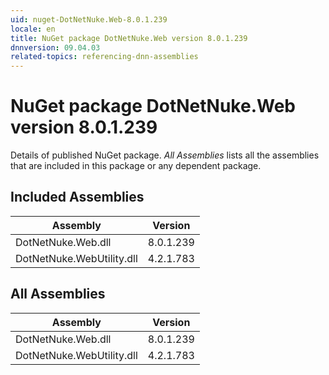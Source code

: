 ```yaml
---
uid: nuget-DotNetNuke.Web-8.0.1.239
locale: en
title: NuGet package DotNetNuke.Web version 8.0.1.239
dnnversion: 09.04.03
related-topics: referencing-dnn-assemblies
---
```


# NuGet package DotNetNuke.Web version 8.0.1.239
Details of published NuGet package.
*All Assemblies* lists all the assemblies that are included in this package or any dependent package.

## Included Assemblies

|Assembly|Version|
|---|---|
|DotNetNuke.Web.dll|8.0.1.239|
|DotNetNuke.WebUtility.dll|4.2.1.783|

## All Assemblies

|Assembly|Version|
|---|---|
|DotNetNuke.Web.dll|8.0.1.239|
|DotNetNuke.WebUtility.dll|4.2.1.783|

